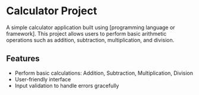 # Calculator Project

A simple calculator application built using [programming language or framework]. This project allows users to perform basic arithmetic operations such as addition, subtraction, multiplication, and division.

## Features

- Perform basic calculations: Addition, Subtraction, Multiplication, Division
- User-friendly interface
- Input validation to handle errors gracefully

